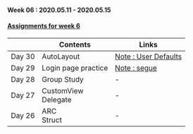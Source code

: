#### Week 06 : 2020.05.11 - 2020.05.15 ####
#### [Assignments for week 6](https://github.com/KasRoid/MyStudyHistory/tree/master/iOS_Dev_School/Week_06/Assignments)
|     |Contents               |Links |
|-----|-----------------------|------|
|Day 30| AutoLayout | [Note : User Defaults](https://www.notion.so/User-Defualts-68c2f631b75e444a90a99da75057f2cc) |
|Day 29| Login page practice                                                                                                                                                             |[Note : segue](https://www.notion.so/Segue-cf4fb2d01eba4272a633a77af0de1ad6)|
|Day 28| Group Study                                                                                                                                                            | - |
|Day 27| CustomView <br> Delegate	                                                                                                                                                            |-
|Day 26| ARC <br> Struct                                                                                                                                                          |-|
